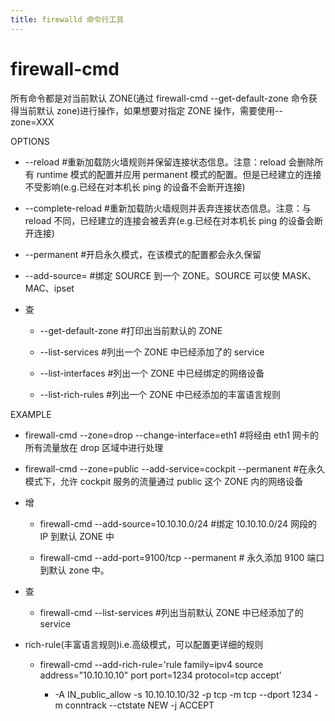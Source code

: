 ```yaml
---
title: firewalld 命令行工具
---
```


# firewall-cmd

所有命令都是对当前默认 ZONE(通过 firewall-cmd --get-default-zone 命令获得当前默认 zone)进行操作，如果想要对指定 ZONE 操作，需要使用--zone=XXX

OPTIONS

- --reload #重新加载防火墙规则并保留连接状态信息。注意：reload 会删除所有 runtime 模式的配置并应用 permanent 模式的配置。但是已经建立的连接不受影响(e.g.已经在对本机长 ping 的设备不会断开连接)

- --complete-reload #重新加载防火墙规则并丢弃连接状态信息。注意：与 reload 不同，已经建立的连接会被丢弃(e.g.已经在对本机长 ping 的设备会断开连接)

- --permanent #开启永久模式，在该模式的配置都会永久保留

- --add-source=<SOURCE> #绑定 SOURCE 到一个 ZONE。SOURCE 可以使 MASK、MAC、ipset

- 查

  - --get-default-zone #打印出当前默认的 ZONE

  - --list-services #列出一个 ZONE 中已经添加了的 service

  - --list-interfaces #列出一个 ZONE 中已经绑定的网络设备

  - --list-rich-rules #列出一个 ZONE 中已经添加的丰富语言规则

EXAMPLE

- firewall-cmd --zone=drop --change-interface=eth1 #将经由 eth1 网卡的所有流量放在 drop 区域中进行处理

- firewall-cmd --zone=public --add-service=cockpit --permanent #在永久模式下，允许 cockpit 服务的流量通过 public 这个 ZONE 内的网络设备

- 增

  - firewall-cmd --add-source=10.10.10.0/24 #绑定 10.10.10.0/24 网段的 IP 到默认 ZONE 中

  - firewall-cmd --add-port=9100/tcp --permanent # 永久添加 9100 端口到默认 zone 中。

- 查

  - firewall-cmd --list-services #列出当前默认 ZONE 中已经添加了的 service

- rich-rule(丰富语言规则)i.e.高级模式，可以配置更详细的规则

  - firewall-cmd --add-rich-rule='rule family=ipv4 source address="10.10.10.10" port port=1234 protocol=tcp accept'

    - -A IN_public_allow -s 10.10.10.10/32 -p tcp -m tcp --dport 1234 -m conntrack --ctstate NEW -j ACCEPT
